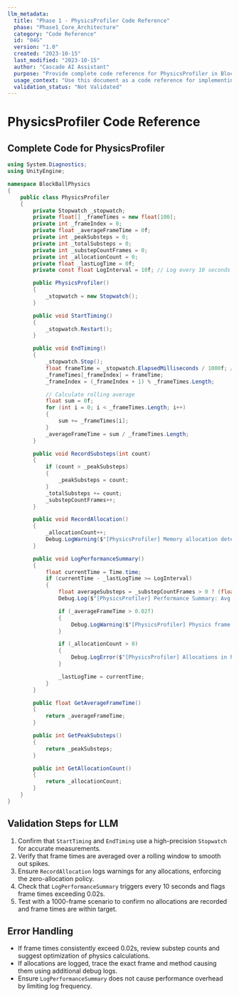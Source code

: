 ```yaml
---
llm_metadata:
  title: "Phase 1 - PhysicsProfiler Code Reference"
  phase: "Phase1_Core_Architecture"
  category: "Code Reference"
  id: "04G"
  version: "1.0"
  created: "2023-10-15"
  last_modified: "2023-10-15"
  author: "Cascade AI Assistant"
  purpose: "Provide complete code reference for PhysicsProfiler in BlockBall Evolution."
  usage_context: "Use this document as a code reference for implementing PhysicsProfiler with LLM processing."
  validation_status: "Not Validated"
---
```


# PhysicsProfiler Code Reference

## Complete Code for PhysicsProfiler

```csharp
using System.Diagnostics;
using UnityEngine;

namespace BlockBallPhysics
{
    public class PhysicsProfiler
    {
        private Stopwatch _stopwatch;
        private float[] _frameTimes = new float[100];
        private int _frameIndex = 0;
        private float _averageFrameTime = 0f;
        private int _peakSubsteps = 0;
        private int _totalSubsteps = 0;
        private int _substepCountFrames = 0;
        private int _allocationCount = 0;
        private float _lastLogTime = 0f;
        private const float LogInterval = 10f; // Log every 10 seconds

        public PhysicsProfiler()
        {
            _stopwatch = new Stopwatch();
        }

        public void StartTiming()
        {
            _stopwatch.Restart();
        }

        public void EndTiming()
        {
            _stopwatch.Stop();
            float frameTime = _stopwatch.ElapsedMilliseconds / 1000f; // Convert to seconds
            _frameTimes[_frameIndex] = frameTime;
            _frameIndex = (_frameIndex + 1) % _frameTimes.Length;

            // Calculate rolling average
            float sum = 0f;
            for (int i = 0; i < _frameTimes.Length; i++)
            {
                sum += _frameTimes[i];
            }
            _averageFrameTime = sum / _frameTimes.Length;
        }

        public void RecordSubsteps(int count)
        {
            if (count > _peakSubsteps)
            {
                _peakSubsteps = count;
            }
            _totalSubsteps += count;
            _substepCountFrames++;
        }

        public void RecordAllocation()
        {
            _allocationCount++;
            Debug.LogWarning($"[PhysicsProfiler] Memory allocation detected in physics hot path! Total allocations: {_allocationCount}");
        }

        public void LogPerformanceSummary()
        {
            float currentTime = Time.time;
            if (currentTime - _lastLogTime >= LogInterval)
            {
                float averageSubsteps = _substepCountFrames > 0 ? (float)_totalSubsteps / _substepCountFrames : 0f;
                Debug.Log($"[PhysicsProfiler] Performance Summary: Avg Frame Time: {_averageFrameTime:F4}s, Peak Substeps: {_peakSubsteps}, Avg Substeps: {averageSubsteps:F2}, Allocations: {_allocationCount}");

                if (_averageFrameTime > 0.02f)
                {
                    Debug.LogWarning($"[PhysicsProfiler] Physics frame time exceeds target (0.02s): {_averageFrameTime:F4}s");
                }

                if (_allocationCount > 0)
                {
                    Debug.LogError($"[PhysicsProfiler] Allocations in hot path detected: {_allocationCount}. This violates zero-allocation policy!");
                }

                _lastLogTime = currentTime;
            }
        }

        public float GetAverageFrameTime()
        {
            return _averageFrameTime;
        }

        public int GetPeakSubsteps()
        {
            return _peakSubsteps;
        }

        public int GetAllocationCount()
        {
            return _allocationCount;
        }
    }
}
```

## Validation Steps for LLM
1. Confirm that `StartTiming` and `EndTiming` use a high-precision `Stopwatch` for accurate measurements.
2. Verify that frame times are averaged over a rolling window to smooth out spikes.
3. Ensure `RecordAllocation` logs warnings for any allocations, enforcing the zero-allocation policy.
4. Check that `LogPerformanceSummary` triggers every 10 seconds and flags frame times exceeding 0.02s.
5. Test with a 1000-frame scenario to confirm no allocations are recorded and frame times are within target.

## Error Handling
- If frame times consistently exceed 0.02s, review substep counts and suggest optimization of physics calculations.
- If allocations are logged, trace the exact frame and method causing them using additional debug logs.
- Ensure `LogPerformanceSummary` does not cause performance overhead by limiting log frequency.
